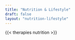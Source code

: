 ```yaml
---
title: "Nutrition & Lifestyle"
draft: false
layout: "nutrition-lifestyle"
---
```


{{< therapies nutrition >}}